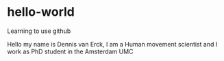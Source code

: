 # hello-world
Learning to use github

Hello my name is Dennis van Erck, I am a Human movement scientist and I work as PhD student in the Amsterdam UMC
